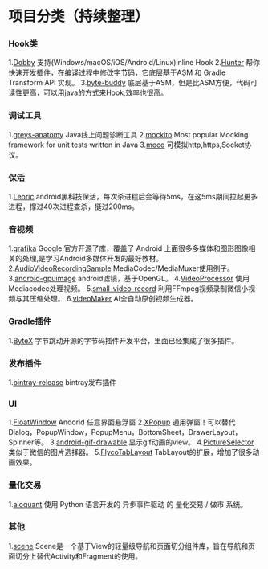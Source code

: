 # 项目分类（持续整理）

### Hook类
  1.[Dobby](https://github.com/jmpews/Dobby) 支持(Windows/macOS/iOS/Android/Linux)inline Hook
  2.[Hunter](https://github.com/Leaking/Hunter) 帮你快速开发插件，在编译过程中修改字节码，它底层基于ASM 和 Gradle Transform API 实现。
  3.[byte-buddy](https://github.com/raphw/byte-buddy) 底层基于ASM，但是比ASM方便，代码可读性更高，可以用java的方式来Hook,效率也很高。
    
### 调试工具
  1.[greys-anatomy](https://github.com/oldmanpushcart/greys-anatomy) Java线上问题诊断工具
  2.[mockito](https://github.com/mockito/mockito) Most popular Mocking framework for unit tests written in Java
  3.[moco](https://github.com/dreamhead/moco) 可模拟http,https,Socket协议。
### 保活
  1.[Leoric](https://github.com/tiann/Leoric) android黑科技保活，每次杀进程后会等待5ms，在这5ms期间拉起更多进程，撑过40次进程查杀，挺过200ms。
    
### 音视频
  1.[grafika](https://github.com/google/grafika) Google 官方开源了库，覆盖了 Android 上面很多多媒体和图形图像相关的处理,是学习Android多媒体开发的最好教材。
  2.[AudioVideoRecordingSample](https://github.com/saki4510t/AudioVideoRecordingSample)  MediaCodec/MediaMuxer使用例子。
  3.[android-gpuimage](https://github.com/cats-oss/android-gpuimage)  android滤镜，基于OpenGL。
  4.[VideoProcessor](https://github.com/yellowcath/VideoProcessor)  使用Mediacodec处理视频。
  5.[small-video-record](https://github.com/mabeijianxi/small-video-record)  利用FFmpeg视频录制微信小视频与其压缩处理。
  6.[videoMaker](https://github.com/suifengqjn/videoMaker)  AI全自动原创视频生成器。
    
### Gradle插件
   1.[ByteX](https://github.com/bytedance/ByteX) 字节跳动开源的字节码插件开发平台，里面已经集成了很多插件。

### 发布插件
  1.[bintray-release](https://github.com/novoda/bintray-release) bintray发布插件
    
### UI
   1.[FloatWindow](https://github.com/yhaolpz/FloatWindow) Andorid 任意界面悬浮窗
   2.[XPopup](https://github.com/li-xiaojun/XPopup) 通用弹窗！可以替代Dialog，PopupWindow，PopupMenu，BottomSheet，DrawerLayout，Spinner等。
   3.[android-gif-drawable](https://github.com/koral--/android-gif-drawable) 显示gif动画的view。
   4.[PictureSelector](https://github.com/LuckSiege/PictureSelector) 类似于微信的图片选择器。
   5.[FlycoTabLayout](https://github.com/H07000223/FlycoTabLayout) TabLayout的扩展，增加了很多动画效果。
     
### 量化交易
   1.[aioquant](https://github.com/JiaoziMatrix/aioquant) 使用 Python 语言开发的 异步事件驱动 的 量化交易 / 做市 系统。
### 其他
  1.[scene](https://github.com/bytedance/scene) Scene是一个基于View的轻量级导航和页面切分组件库，旨在导航和页面切分上替代Activity和Fragment的使用。
